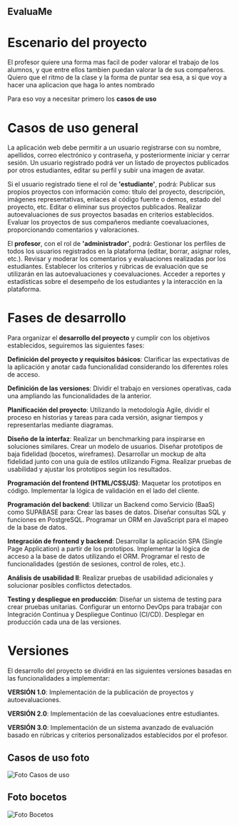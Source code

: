 ## EvaluaMe
# Escenario del proyecto

El profesor quiere una forma mas facil de poder valorar el trabajo de los alumnos, y que entre ellos tambien puedan valorar la de sus compañeros. Quiero que el ritmo de la clase
y la forma de puntar sea esa, a si que voy a hacer una aplicacion que haga lo antes nombrado

Para eso voy a necesitar primero los **casos de uso**

# Casos de uso general

La aplicación web debe permitir a un usuario registrarse con su nombre, apellidos, correo electrónico y contraseña, y posteriormente iniciar y cerrar sesión. Un usuario registrado podrá ver un listado de proyectos publicados por otros estudiantes, editar su perfil y subir una imagen de avatar.

Si el usuario registrado tiene el rol de **'estudiante'**, podrá:
Publicar sus propios proyectos con información como: título del proyecto, descripción, imágenes representativas, enlaces al código fuente o demos, estado del proyecto, etc.
Editar o eliminar sus proyectos publicados.
Realizar autoevaluaciones de sus proyectos basadas en criterios establecidos.
Evaluar los proyectos de sus compañeros mediante coevaluaciones, proporcionando comentarios y valoraciones.

El **profesor**, con el rol de **'administrador'**, podrá:
Gestionar los perfiles de todos los usuarios registrados en la plataforma (editar, borrar, asignar roles, etc.).
Revisar y moderar los comentarios y evaluaciones realizadas por los estudiantes.
Establecer los criterios y rúbricas de evaluación que se utilizarán en las autoevaluaciones y coevaluaciones.
Acceder a reportes y estadísticas sobre el desempeño de los estudiantes y la interacción en la plataforma.

# Fases de desarrollo

Para organizar el **desarrollo del proyecto** y cumplir con los objetivos establecidos, seguiremos las siguientes fases:

**Definición del proyecto y requisitos básicos**: Clarificar las expectativas de la aplicación y anotar cada funcionalidad considerando los diferentes roles de acceso.

**Definición de las versiones**: Dividir el trabajo en versiones operativas, cada una ampliando las funcionalidades de la anterior.

**Planificación del proyecto**: Utilizando la metodología Agile, dividir el proceso en historias y tareas para cada versión, asignar tiempos y representarlas mediante diagramas.

**Diseño de la interfaz**:
    Realizar un benchmarking para inspirarse en soluciones similares.
    Crear un modelo de usuarios.
    Diseñar prototipos de baja fidelidad (bocetos, wireframes).
    Desarrollar un mockup de alta fidelidad junto con una guía de estilos utilizando Figma.
    Realizar pruebas de usabilidad y ajustar los prototipos según los resultados.

**Programación del frontend (HTML/CSS/JS)**:
    Maquetar los prototipos en código.
    Implementar la lógica de validación en el lado del cliente.

**Programación del backend**:
    Utilizar un Backend como Servicio (BaaS) como SUPABASE para:
    Crear las bases de datos.
    Diseñar consultas SQL y funciones en PostgreSQL.
    Programar un ORM en JavaScript para el mapeo de la base de datos.

**Integración de frontend y backend**:
    Desarrollar la aplicación SPA (Single Page Application) a partir de los prototipos.
    Implementar la lógica de acceso a la base de datos utilizando el ORM.
    Programar el resto de funcionalidades (gestión de sesiones, control de roles, etc.).

**Análisis de usabilidad II**:
    Realizar pruebas de usabilidad adicionales y solucionar posibles conflictos detectados.

**Testing y despliegue en producción**:
    Diseñar un sistema de testing para crear pruebas unitarias.
    Configurar un entorno DevOps para trabajar con Integración Continua y Despliegue Continuo (CI/CD).
    Desplegar en producción cada una de las versiones.

# Versiones
El desarrollo del proyecto se dividirá en las siguientes versiones basadas en las funcionalidades a implementar:

**VERSIÓN 1.0**: Implementación de la publicación de proyectos y autoevaluaciones.

**VERSIÓN 2.0**: Implementación de las coevaluaciones entre estudiantes.

**VERSIÓN 3.0**: Implementación de un sistema avanzado de evaluación basado en rúbricas y criterios personalizados establecidos por el profesor.


## Casos de uso foto

![Foto Casos de uso](https://carrebola.github.io/vanillaPill/assets/images/diagramaCasosUso_1-3fc60e64208490df3bd2eb0f595cedbc.png)


## Foto bocetos

![Foto Bocetos](https://carrebola.github.io/vanillaPill/assets/images/1684861508218-79dad6473fd7d571d5f73e96f893af7f.jpg)


